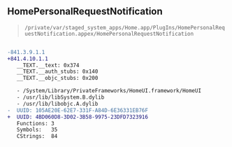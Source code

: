 ## HomePersonalRequestNotification

> `/private/var/staged_system_apps/Home.app/PlugIns/HomePersonalRequestNotification.appex/HomePersonalRequestNotification`

```diff

-841.3.9.1.1
+841.4.10.1.1
   __TEXT.__text: 0x374
   __TEXT.__auth_stubs: 0x140
   __TEXT.__objc_stubs: 0x200

   - /System/Library/PrivateFrameworks/HomeUI.framework/HomeUI
   - /usr/lib/libSystem.B.dylib
   - /usr/lib/libobjc.A.dylib
-  UUID: 105AE20E-62E7-331F-A84D-6E36331EB76F
+  UUID: 4BD060D8-3D02-3B58-9975-23DFD7323916
   Functions: 3
   Symbols:   35
   CStrings:  84

```
